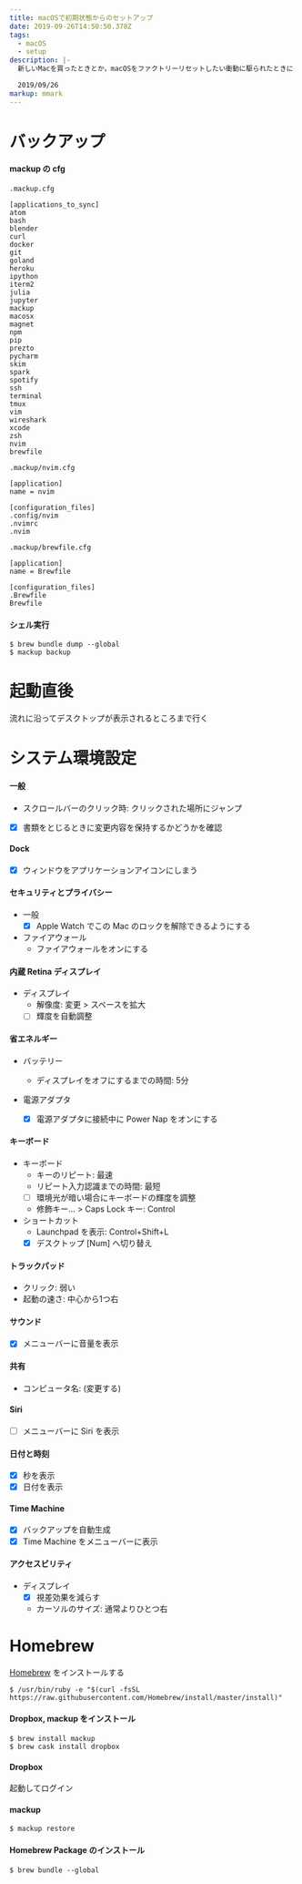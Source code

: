```yaml
---
title: macOSで初期状態からのセットアップ
date: 2019-09-26T14:50:50.378Z
tags:
  - macOS
  - setup
description: |-
  新しいMacを買ったときとか，macOSをファクトリーリセットしたい衝動に駆られたときに

  2019/09/26
markup: mmark
---
```

# バックアップ

#### mackup の cfg
`.mackup.cfg`  
```
[applications_to_sync]
atom
bash
blender
curl
docker
git
goland
heroku
ipython
iterm2
julia
jupyter
mackup
macosx
magnet
npm
pip
prezto
pycharm
skim
spark
spotify
ssh
terminal
tmux
vim
wireshark
xcode
zsh
nvim
brewfile
```

`.mackup/nvim.cfg`
```
[application]
name = nvim

[configuration_files]
.config/nvim
.nvimrc
.nvim
```

`.mackup/brewfile.cfg`
```
[application]
name = Brewfile

[configuration_files]
.Brewfile
Brewfile
```

#### シェル実行
```shell
$ brew bundle dump --global
$ mackup backup
```

# 起動直後
流れに沿ってデスクトップが表示されるところまで行く

# システム環境設定
#### 一般
 - スクロールバーのクリック時: クリックされた場所にジャンプ  
 - [x] 書類をとじるときに変更内容を保持するかどうかを確認  

#### Dock
 - [x] ウィンドウをアプリケーションアイコンにしまう

#### セキュリティとプライバシー
 - 一般
   - [x] Apple Watch でこの Mac のロックを解除できるようにする

 - ファイアウォール
   - ファイアウォールをオンにする

#### 内蔵 Retina ディスプレイ
 - ディスプレイ
   - 解像度: 変更 > スペースを拡大
   - [ ] 輝度を自動調整

#### 省エネルギー
 - バッテリー
   - ディスプレイをオフにするまでの時間: 5分

 - 電源アダプタ
   - [x] 電源アダプタに接続中に Power Nap をオンにする

#### キーボード
 - キーボード
   - キーのリピート: 最速
   - リピート入力認識までの時間: 最短
   - [ ] 環境光が暗い場合にキーボードの輝度を調整
   - 修飾キー… > Caps Lock キー: Control
 - ショートカット
   - Launchpad を表示: Control+Shift+L
   - [x] デスクトップ [Num] へ切り替え

#### トラックパッド
 - クリック: 弱い
 - 起動の速さ: 中心から1つ右

#### サウンド
 - [x] メニューバーに音量を表示

#### 共有
 - コンピュータ名: (変更する)

#### Siri
 - [ ] メニューバーに Siri を表示

#### 日付と時刻
 - [x] 秒を表示
 - [x] 日付を表示

#### Time Machine
 - [x] バックアップを自動生成
 - [x] Time Machine をメニューバーに表示

#### アクセスビリティ
 - ディスプレイ
   - [x] 視差効果を減らす
   - カーソルのサイズ: 通常よりひとつ右

# Homebrew
[Homebrew](https://brew.sh/) をインストールする  
```shell
$ /usr/bin/ruby -e "$(curl -fsSL https://raw.githubusercontent.com/Homebrew/install/master/install)"
```

#### Dropbox, mackup をインストール
```shell
$ brew install mackup
$ brew cask install dropbox
```

#### Dropbox
起動してログイン

#### mackup
```shell
$ mackup restore
```

#### Homebrew Package のインストール
```shell
$ brew bundle --global
```

